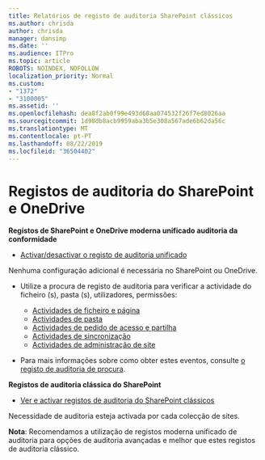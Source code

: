 ```yaml
---
title: Relatórios de registo de auditoria SharePoint clássicos
ms.author: chrisda
author: chrisda
manager: dansimp
ms.date: ''
ms.audience: ITPro
ms.topic: article
ROBOTS: NOINDEX, NOFOLLOW
localization_priority: Normal
ms.custom:
- "1372"
- "3100005"
ms.assetid: ''
ms.openlocfilehash: dea8f2ab0f99e493d68aa074532f26f7ed8026aa
ms.sourcegitcommit: 1d98db8acb9959aba3b5e308a567ade6b62da56c
ms.translationtype: MT
ms.contentlocale: pt-PT
ms.lasthandoff: 08/22/2019
ms.locfileid: "36504402"
---
```

# <a name="sharepoint-and-onedrive-audit-logs"></a>Registos de auditoria do SharePoint e OneDrive

**Registos de SharePoint e OneDrive moderna unificado auditoria da conformidade**

- [Activar/desactivar o registo de auditoria unificado](https://docs.microsoft.com/office365/securitycompliance/turn-audit-log-search-on-or-off) 

Nenhuma configuração adicional é necessária no SharePoint ou OneDrive.

- Utilize a procura de registo de auditoria para verificar a actividade do ficheiro (s), pasta (s), utilizadores, permissões:

    - [Actividades de ficheiro e página](https://docs.microsoft.com/office365/securitycompliance/search-the-audit-log-in-security-and-compliance)
    - [Actividades de pasta](https://docs.microsoft.com/office365/securitycompliance/search-the-audit-log-in-security-and-compliance#folder-activities)
    - [Actividades de pedido de acesso e partilha](https://docs.microsoft.com/office365/securitycompliance/search-the-audit-log-in-security-and-compliance#sharing-and-access-request-activities)
    - [Actividades de sincronização](https://docs.microsoft.com/office365/securitycompliance/search-the-audit-log-in-security-and-compliance#synchronization-activities)
    - [Actividades de administração de site](https://docs.microsoft.com/office365/securitycompliance/search-the-audit-log-in-security-and-compliance#site-administration-activities)
- Para mais informações sobre como obter estes eventos, consulte [o registo de auditoria de procura](https://docs.microsoft.com/office365/securitycompliance/search-the-audit-log-in-security-and-compliance#search-the-audit-log).

**Registos de auditoria clássica do SharePoint**

- [Ver e activar registos de auditoria do SharePoint clássicos](https://support.office.com/article/view-audit-log-reports-b37c5869-1b47-4a82-a30d-ea20070fe527)

Necessidade de auditoria esteja activada por cada colecção de sites. 

**Nota**: Recomendamos a utilização de registos moderna unificado de auditoria para opções de auditoria avançadas e melhor que estes registos de auditoria clássico.

